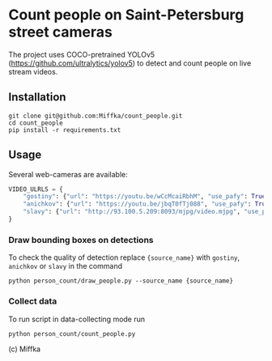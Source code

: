 # Count people on Saint-Petersburg street cameras

The project uses COCO-pretrained YOLOv5 (https://github.com/ultralytics/yolov5) to detect and count people on live stream videos.

## Installation

```
git clone git@github.com:Miffka/count_people.git
cd count_people
pip install -r requirements.txt
```

## Usage

Several web-cameras are available:

```python
VIDEO_ULRLS = {
    "gostiny": {"url": "https://youtu.be/wCcMcaiRbhM", "use_pafy": True},
    "anichkov": {"url": "https://youtu.be/jbqT0fTj088", "use_pafy": True},
    "slavy": {"url": "http://93.100.5.209:8093/mjpg/video.mjpg", "use_pafy": False},
}
```

### Draw bounding boxes on detections

To check the quality of detection replace `{source_name}` with `gostiny`, `anichkov` or `slavy` in the command

```
python person_count/draw_people.py --source_name {source_name}
```

### Collect data

To run script in data-collecting mode run

```
python person_count/count_people.py
```

(c) Miffka